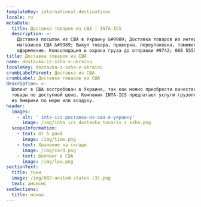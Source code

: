 ```yaml
---
templateKey: international-destinations
locale: ru
metaData:
  title: Доставка товаров из США | INTA-ICS
  description: >-
    Доставка посылок из США в Украину &#9989; Доставка товаров из интернет
    магазинов США &#9989; Выкуп товара, проверка, переупаковка, таможенное
    оформление. Консолидация и охрана груза до отправки #9742; 068 5555 999
title: Доставка товаров из США
name: dostavka-iz-ssha-v-ukrainu
localeKey: dostavka-z-ssha-v-ukrainu
crumbLabelParent: Доставка из США
crumbLabel: Доставка товаров из США
description: >-
  Шопинг в США востребован в Украине, так как можно приобрести качественные
  товары по доступной цене. Компания INTA-ICS предлагает услуги грузоперевозок
  из Америки по морю или воздуху.
header:
  images:
    - alt: ' inta-ics-доставка-из-сша-в-украину'
      image: /img/inta_ics_dostavka_tovariv_z_ssha.png
  scopeInformation:
    - text: От 5 дней
      image: /img/time.png
    - text: Хранение на складе
      image: /img/card.png
    - text: Шоппинг в США
      image: /img/lov.png
sectionText:
  title: тиии
  image: /img/002-united-states (3).png
  text: амсмсмс
seoSections:
  title: мсмаа
---
```

